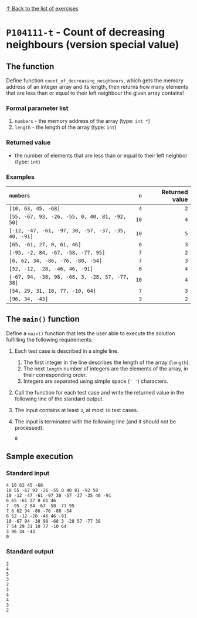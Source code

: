 
[↑ Back to the list of exercises](./README.md)

# `P104111-t` - Count of decreasing neighbours (version special value)

## The function

Define function `count_of_decreasing_neighbours`, which gets the memory address of an integer array and its length, then returns how many elements that are less than or equal to their left neighbour the given array contains!

### Formal parameter list
         
1. `numbers` - the memory address of the array (type: `int *`)
1. `length` - the length of the array (type: `int`)


### Returned value

* the number of elements that are less than or equal to their left neighbor (type: `int`)

### Examples

| `numbers` | `n` | Returned value | 
| :--- | ---: | ---: | 
| `[10, 63, 45, -68]` | `4` | `2` |
| `[55, -67, 93, -26, -55, 0, 40, 81, -92, 50]` | `10` | `4` |
| `[-12, -47, -61, -97, 30, -57, -37, -35, 40, -91]` | `10` | `5` |
| `[65, -61, 27, 0, 61, 46]` | `6` | `3` |
| `[-95, -2, 84, -67, -58, -77, 95]` | `7` | `2` |
| `[6, 62, 34, -86, -76, -80, -54]` | `7` | `3` |
| `[52, -12, -28, -46, 46, -91]` | `6` | `4` |
| `[-67, 94, -38, 98, -68, 3, -28, 57, -77, 38]` | `10` | `4` |
| `[54, 29, 31, 10, 77, -10, 64]` | `7` | `3` |
| `[96, 34, -43]` | `3` | `2` |

## The `main()` function

Define a `main()` function that lets the user able to execute the solution fulfilling the following requirements:

1. Each test case is described in a single line.
    1. The first integer in the line describes the length of the array (`length`).
    1. The next `length` number of integers are the elements of the array, in their corresponding order.
    1. Integers are separated using simple space (`' '`) characters.
1. Call the function for each test case and write the returned value in the following line of the standard output.
1. The input contains at least `3`, at most `10` test cases.
1. The input is terminated with the following line (and it should not be processed):

	```
	0
	```

## Sample execution

### Standard input

```
4 10 63 45 -68
10 55 -67 93 -26 -55 0 40 81 -92 50
10 -12 -47 -61 -97 30 -57 -37 -35 40 -91
6 65 -61 27 0 61 46
7 -95 -2 84 -67 -58 -77 95
7 6 62 34 -86 -76 -80 -54
6 52 -12 -28 -46 46 -91
10 -67 94 -38 98 -68 3 -28 57 -77 38
7 54 29 31 10 77 -10 64
3 96 34 -43
0
```

### Standard output

```
2
4
5
3
2
3
4
4
3
2
```